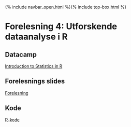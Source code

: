 {% include navbar_open.html %}{% include top-box.html %}
# Forelesning 4: Utforskende dataanalyse i R

## Datacamp
[Introduction to Statistics in R](https://app.datacamp.com/learn/courses/introduction-to-statistics-in-r)

## Forelesnings slides
[Forelesning]()

## Kode 
[R-kode]()


